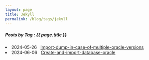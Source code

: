 ```yaml
---
layout: page
title: Jekyll
permalink: /blog/tags/jekyll
---
```


<h5> Posts by Tag : {{ page.title }} </h5>

<div class="card">
<!-- {% for post in site.tags.jekyll %}
 <li class="knowledge-posts"><span>{{ post.date | date_to_string }}</span> &nbsp; <a href="{{ post.url }}">{{ post.title }}</a></li>
{% endfor %} -->
    <li class="knowledge-posts"><span>2024-05-26</span> &nbsp; <a href="/blog/Import-dump-in-case-of-multiple-oracle-versions">Import-dump-in-case-of-multiple-oracle-versions</a></li>
    <li class="knowledge-posts"><span>2024-06-06</span> &nbsp; <a href="/blog/Create-and-import-database-oracle">Create-and-import-database-oracle</a></li>
</div>
